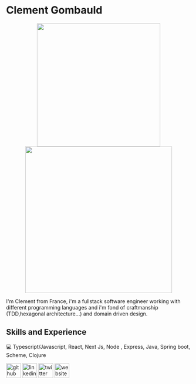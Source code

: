 # Clement Gombauld

<div align="center">
  <img width="336" src="https://github-readme-stats.vercel.app/api/top-langs/?username=clemgbld&theme=github_dark&layout=compact&hide_border=true" />
  <img width="400" src="https://github-readme-streak-stats.herokuapp.com/?user=clemgbld&theme=github-dark&hide_border=true&date_format=M+j[%2C+Y]&properties=background" />
</div>

I'm Clement from France, i'm a fullstack software engineer working with different programming languages and i'm fond of craftmanship (TDD,hexagonal architecture...) and domain driven design.

## Skills and Experience
💻 Typescript/Javascript, React, Next Js, Node , Express, Java, Spring boot, Scheme, Clojure


[<img src='https://cdn.jsdelivr.net/npm/simple-icons@3.0.1/icons/github.svg' alt='github' height='40'>](https://github.com/https://github.com/clemgbld)  [<img src='https://cdn.jsdelivr.net/npm/simple-icons@3.0.1/icons/linkedin.svg' alt='linkedin' height='40'>](https://www.linkedin.com/in/https://www.linkedin.com/in/cl%C3%A9ment-gombauld//)  [<img src='https://cdn.jsdelivr.net/npm/simple-icons@3.0.1/icons/twitter.svg' alt='twitter' height='40'>](https://twitter.com/Clemgbld_)  [<img src='https://cdn.jsdelivr.net/npm/simple-icons@3.0.1/icons/icloud.svg' alt='website' height='40'>](https://clementgombauld.netlify.app/)  

